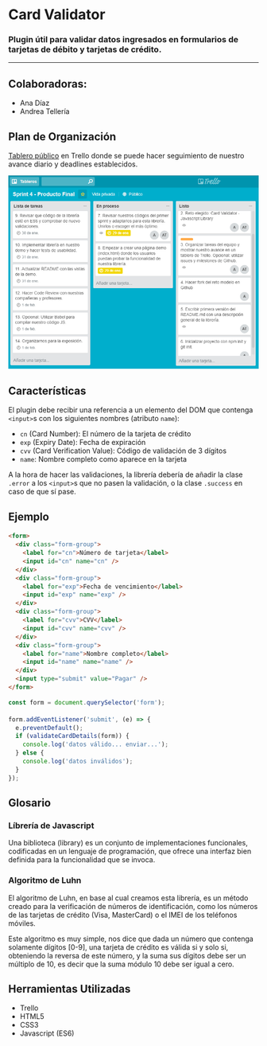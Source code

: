 # Card Validator
### Plugin útil para validar datos ingresados en formularios de tarjetas de débito y tarjetas de crédito.
***

## Colaboradoras:
* Ana Díaz
* Andrea Tellería

## Plan de Organización
[Tablero público](https://trello.com/b/w8PlFEgb/sprint-4-producto-final) en Trello donde se puede hacer seguimiento de nuestro avance diario y deadlines establecidos.

![trello](public/assets/img/trello-v1.png)

## Características
El plugin debe recibir una referencia a un elemento del DOM que contenga
`<input>`s con los siguientes nombres (atributo `name`):

* `cn` (Card Number): El número de la tarjeta de crédito
* `exp` (Expiry Date): Fecha de expiración
* `cvv` (Card Verification Value): Código de validación de 3 dígitos
* `name`: Nombre completo como aparece en la tarjeta

A la hora de hacer las validaciones, la librería debería de añadir la clase
`.error` a los `<input>`s que no pasen la validación, o la clase `.success`
en caso de que sí pase.

## Ejemplo
```html
<form>
  <div class="form-group">
    <label for="cn">Número de tarjeta</label>
    <input id="cn" name="cn" />
  </div>
  <div class="form-group">
    <label for="exp">Fecha de vencimiento</label>
    <input id="exp" name="exp" />
  </div>
  <div class="form-group">
    <label for="cvv">CVV</label>
    <input id="cvv" name="cvv" />
  </div>
  <div class="form-group">
    <label for="name">Nombre completo</label>
    <input id="name" name="name" />
  </div>
  <input type="submit" value="Pagar" />
</form>
```

```js
const form = document.querySelector('form');

form.addEventListener('submit', (e) => {
  e.preventDefault();
  if (validateCardDetails(form)) {
    console.log('datos válido... enviar...');
  } else {
    console.log('datos inválidos');
  }
});
```

## Glosario

### Líbrería de Javascript
Una biblioteca (library) es un conjunto de implementaciones funcionales, codificadas en un lenguaje de programación, que ofrece una interfaz bien definida para la funcionalidad que se invoca.

### Algoritmo de Luhn
El algoritmo de Luhn, en base al cual creamos esta librería, es un método creado para la verificación de números de identificación, como los números de las tarjetas de crédito (Visa, MasterCard) o el IMEI de los teléfonos móviles.

Este algoritmo es muy simple, nos dice que dada un número que contenga solamente dígitos [0-9], una tarjeta de crédito es válida si y solo si, obteniendo la reversa de este número, y la suma sus dígitos debe ser un múltiplo de 10, es decir que la suma módulo 10 debe ser igual a cero.

## Herramientas Utilizadas
* Trello
* HTML5
* CSS3
* Javascript (ES6)

